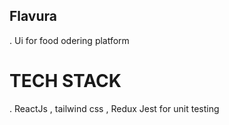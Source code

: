 ## Flavura 
 . Ui for food odering platform
 # TECH STACK
 . ReactJs , tailwind css , Redux Jest for unit testing


